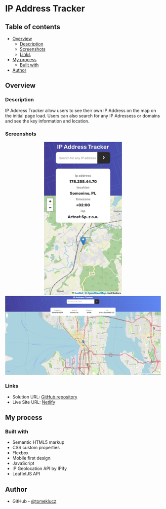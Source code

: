 # IP Address Tracker

## Table of contents

- [Overview](#overview)
  - [Description](#Description)
  - [Screenshots](#screenshots)
  - [Links](#links)
- [My process](#my-process)
  - [Built with](#built-with)
- [Author](#author)

## Overview

### Description

IP Address Tracker allow users to see their own IP Address on the map on the initial page load. Users can also search for any IP Adressess or domains and see the key information and location.

### Screenshots

<p align="center" width="100%"> 
<img src="/screenshots/Screenshot-01-mobile.jpg" alt="" width="50%"/>
<img src="/screenshots/Screenshot-02-desktop.PNG" alt=""/>
</p>

### Links

- Solution URL: [GitHub repository](https://github.com/tomeklucz/IP-address-tracker)
- Live Site URL: [Netlify](https://tomeklucz-ip-address-tracker.netlify.app/)

## My process

### Built with

- Semantic HTML5 markup
- CSS custom properties
- Flexbox
- Mobile first design
- JavaScript
- IP Geolocation API by IPify
- LeafletJS API

## Author

- GitHub - [@tomeklucz](https://github.com/tomeklucz)
